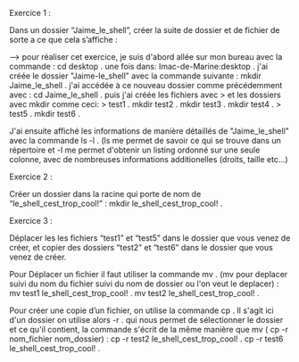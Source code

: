Exercice 1 : 

Dans un dossier “Jaime_le_shell”, créer la suite de dossier et de fichier de sorte a ce que cela s’affiche : 

-->
pour réaliser cet exercice,  je suis d'abord allée sur mon bureau avec la commande : cd desktop .
une fois dans: Imac-de-Marine:desktop .
j'ai créée le dossier "Jaime-le_shell" avec la commande suivante : mkdir Jaime_le_shell .
j'ai accédée à ce nouveau dossier comme précédemment avec : cd Jaime_le_shell .
puis j'ai créée les fichiers avec > et les dossiers avec mkdir comme ceci: > test1 .
                                                                           mkdir test2 .
                                                                           mkdir test3 .
                                                                           mkdir test4 .
                                                                           > test5 .
                                                                           mkdir test6 .
                                                                           
J'ai ensuite affiché les informations de manière détaillés de "Jaime_le_shell" avec la commande ls -l . (ls me permet de savoir ce qui se trouve dans un répertoire et -l me permet d'obtenir un listing ordonné sur une seule colonne, avec de nombreuses informations additionelles (droits, taille etc...) 

Exercice 2 :

Créer un dossier dans la racine qui porte de nom de “le_shell_cest_trop_cool!” :
                                                                                  mkdir le_shell_cest_trop_cool! .
                                                                                  
Exercice 3 :

Déplacer les les fichiers “test1” et “test5” dans le dossier que vous venez de créer, et copier des dossiers “test2” et “test6” dans le dossier que vous venez de créer.

Pour Déplacer un fichier il faut utiliser la commande mv . (mv pour deplacer suivi du nom du fichier suivi du nom de dossier ou l'on veut le deplacer) : 
                                                           mv test1 le_shell_cest_trop_cool! .
                                                           mv test2 le_shell_cest_trop_cool! .

Pour créer une copie d’un fichier, on utilise la commande cp . Il s'agit ici d'un dossier on utilise alors -r .  qui nous permet de sélectionner le dossier et ce qu'il contient, la commande s'écrit de la même manière que mv ( cp -r nom_fichier nom_dossier) :
                                                           cp -r test2 le_shell_cest_trop_cool! .
                                                           cp -r test6 le_shell_cest_trop_cool! .
